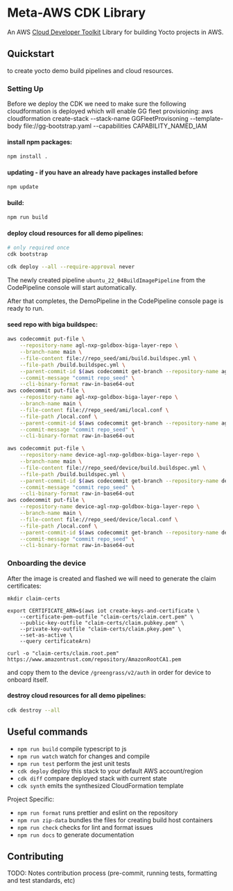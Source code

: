 # Meta-AWS CDK Library

An AWS [Cloud Developer Toolkit](https://docs.aws.amazon.com/cdk/v2/guide/home.html) Library for building Yocto projects in AWS.

## Quickstart
to create yocto demo build pipelines and cloud resources.

### Setting Up

Before we deploy the CDK we need to make sure the following cloudformation is deployed which will enable GG fleet provisioning:
aws cloudformation create-stack --stack-name GGFleetProvisoning --template-body file://gg-bootstrap.yaml --capabilities CAPABILITY_NAMED_IAM

#### install npm packages:

```bash
npm install .
```

#### updating - if you have an already have packages installed before
```bash
npm update
```

#### build:

```bash
npm run build
```

#### deploy cloud resources for all demo pipelines:
```bash
# only required once
cdk bootstrap

cdk deploy --all --require-approval never 
```

The newly created pipeline `ubuntu_22_04BuildImagePipeline` from the CodePipeline console will start automatically.

After that completes, the DemoPipeline in the CodePipeline console page is ready to run.

#### seed repo with biga buildspec:
```bash
aws codecommit put-file \
    --repository-name agl-nxp-goldbox-biga-layer-repo \
    --branch-name main \
    --file-content file://repo_seed/ami/build.buildspec.yml \
    --file-path /build.buildspec.yml \
    --parent-commit-id $(aws codecommit get-branch --repository-name agl-nxp-goldbox-biga-layer-repo --branch-name main --query 'branch.commitId' --output text) \
    --commit-message "commit repo_seed" \
    --cli-binary-format raw-in-base64-out
aws codecommit put-file \
    --repository-name agl-nxp-goldbox-biga-layer-repo \
    --branch-name main \
    --file-content file://repo_seed/ami/local.conf \
    --file-path /local.conf \
    --parent-commit-id $(aws codecommit get-branch --repository-name agl-nxp-goldbox-biga-layer-repo --branch-name main --query 'branch.commitId' --output text) \
    --commit-message "commit repo_seed" \
    --cli-binary-format raw-in-base64-out

aws codecommit put-file \
    --repository-name device-agl-nxp-goldbox-biga-layer-repo \
    --branch-name main \
    --file-content file://repo_seed/device/build.buildspec.yml \
    --file-path /build.buildspec.yml \
    --parent-commit-id $(aws codecommit get-branch --repository-name device-agl-nxp-goldbox-biga-layer-repo --branch-name main --query 'branch.commitId' --output text) \
    --commit-message "commit repo_seed" \
    --cli-binary-format raw-in-base64-out
aws codecommit put-file \
    --repository-name device-agl-nxp-goldbox-biga-layer-repo \
    --branch-name main \
    --file-content file://repo_seed/device/local.conf \
    --file-path /local.conf \
    --parent-commit-id $(aws codecommit get-branch --repository-name device-agl-nxp-goldbox-biga-layer-repo --branch-name main --query 'branch.commitId' --output text) \
    --commit-message "commit repo_seed" \
    --cli-binary-format raw-in-base64-out
```
### Onboarding the device
After the image is created and flashed we will need to generate the claim certificates:
```
mkdir claim-certs

export CERTIFICATE_ARN=$(aws iot create-keys-and-certificate \
    --certificate-pem-outfile "claim-certs/claim.cert.pem" \
    --public-key-outfile "claim-certs/claim.pubkey.pem" \
    --private-key-outfile "claim-certs/claim.pkey.pem" \
    --set-as-active \
    --query certificateArn)

curl -o "claim-certs/claim.root.pem" https://www.amazontrust.com/repository/AmazonRootCA1.pem

```
and copy them to the device `/greengrass/v2/auth` in order for device to onboard itself.


#### destroy cloud resources for all demo pipelines:
```bash
cdk destroy --all
```

## Useful commands

-   `npm run build` compile typescript to js
-   `npm run watch` watch for changes and compile
-   `npm run test` perform the jest unit tests
-   `cdk deploy` deploy this stack to your default AWS account/region
-   `cdk diff` compare deployed stack with current state
-   `cdk synth` emits the synthesized CloudFormation template

Project Specific:
-   `npm run format` runs prettier and eslint on the repository
-   `npm run zip-data` bundles the files for creating build host containers
-   `npm run check` checks for lint and format issues
-   `npm run docs` to generate documentation

## Contributing

TODO: Notes contribution process (pre-commit, running tests, formatting and test standards, etc)
